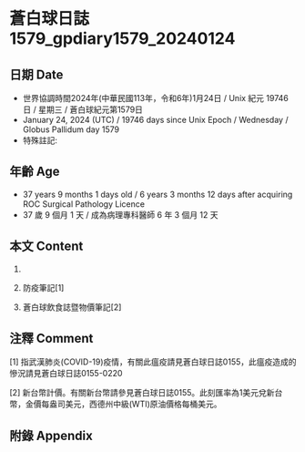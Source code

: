 [_metadata_:encoding]: - "utf-8"
[_metadata_:language]: - "zh-Hant-TW"
[_metadata_:fileformat]: - "markdown"
[_metadata_:MIME_type]: - "text/plain"
[_metadata_:markdown_version]: - "commonmark version 0.30"
[_metadata_:markdown_spec]: - "https://spec.commonmark.org/0.30/"

# 蒼白球日誌1579_gpdiary1579_20240124 #

## 日期 Date ##

* 世界協調時間2024年(中華民國113年，令和6年)1月24日 / Unix 紀元 19746 日 / 星期三 / 蒼白球紀元第1579日
* January 24, 2024 (UTC) / 19746 days since Unix Epoch / Wednesday / Globus Pallidum day 1579
* 特殊註記:

## 年齡 Age ##

* 37 years 9 months 1 days old / 6 years 3 months 12 days after acquiring ROC Surgical Pathology Licence
* 37 歲 9 個月 1 天 / 成為病理專科醫師 6 年 3 個月 12 天

## 本文 Content ##

1. 

    
2. 防疫筆記[1]

    
3. 蒼白球飲食誌暨物價筆記[2]

    

## 注釋 Comment ##

[1] 指武漢肺炎(COVID-19)疫情，有關此瘟疫請見蒼白球日誌0155，此瘟疫造成的慘況請見蒼白球日誌0155-0220


[2] 新台幣計價。有關新台幣請參見蒼白球日誌0155。此刻匯率為1美元兌新台幣，金價每盎司美元，西德州中級(WTI)原油價格每桶美元。



## 附錄 Appendix ##

